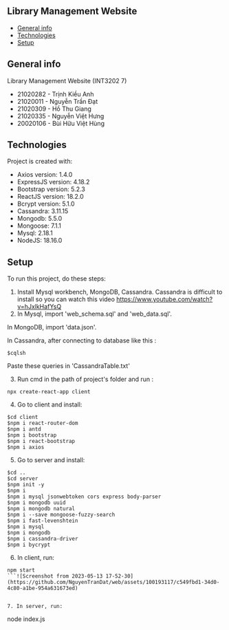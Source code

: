 ## Library Management Website 
* [General info](#general-info)
* [Technologies](#technologies)
* [Setup](#setup)

## General info
Library Management Website (INT3202 7)

* 21020282 - Trịnh Kiều Anh 
* 21020011 - Nguyễn Trần Đạt 
* 21020309 - Hồ Thu Giang
* 21020335 - Nguyễn Việt Hưng
* 20020106 - Bùi Hữu Việt Hùng
	
## Technologies
Project is created with:
* Axios version: 1.4.0
* ExpressJS version: 4.18.2
* Bootstrap version: 5.2.3
* ReactJS version: 18.2.0
* Bcrypt version: 5.1.0
* Cassandra: 3.11.15
* Mongodb: 5.5.0
* Mongoose: 7.1.1
* Mysql: 2.18.1
* NodeJS: 18.16.0	
	
## Setup
To run this project, do these steps:
1. Install Mysql workbench, MongoDB, Cassandra.
  Cassandra is difficult to install so you can watch this video https://www.youtube.com/watch?v=hJxlkHafYsQ
2. In Mysql, import 'web_schema.sql' and 'web_data.sql'.

In MongoDB, import 'data.json'.

In Cassandra, after connecting to database like this :
```
$cqlsh
```
Paste these queries in 'CassandraTable.txt'

3. Run cmd in the path of project's folder and run :
```
npx create-react-app client
```

4. Go to client and install:
```
$cd client
$npm i react-router-dom
$npm i antd
$npm i bootstrap
$npm i react-bootstrap
$npm i axios
```

5. Go to server and install:
```
$cd ..
$cd server
$npm init -y
$npm i
$npm i mysql jsonwebtoken cors express body-parser
$npm i mongodb uuid
$npm i mongodb natural
$npm i --save mongoose-fuzzy-search
$npm i fast-levenshtein
$npm i mysql
$npm i mongodb
$npm i cassandra-driver
$npm i bycrypt
```

6. In client, run:

```
npm start
```![Screenshot from 2023-05-13 17-52-30](https://github.com/NguyenTranDat/web/assets/100193117/c549fbd1-34d0-4c80-a1be-954a631673ed)


7. In server, run:

```
node index.js
```
